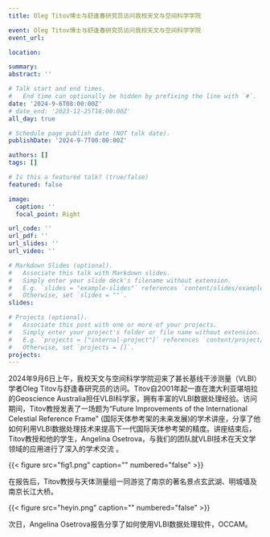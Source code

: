 ```yaml
---
title: Oleg Titov博士与舒逢春研究员访问我校天文与空间科学学院

event: Oleg Titov博士与舒逢春研究员访问我校天文与空间科学学院
event_url: 

location: 

summary: 
abstract: ''

# Talk start and end times.
#   End time can optionally be hidden by prefixing the line with `#`.
date: '2024-9-6T08:00:00Z'
# date_end: '2023-12-25T18:00:00Z'
all_day: true

# Schedule page publish date (NOT talk date).
publishDate: '2024-9-7T00:00:00Z'

authors: []
tags: []

# Is this a featured talk? (true/false)
featured: false

image:
  caption: ''
  focal_point: Right

url_code: ''
url_pdf: ''
url_slides: ''
url_video: ''

# Markdown Slides (optional).
#   Associate this talk with Markdown slides.
#   Simply enter your slide deck's filename without extension.
#   E.g. `slides = "example-slides"` references `content/slides/example-slides.md`.
#   Otherwise, set `slides = ""`.
slides:

# Projects (optional).
#   Associate this post with one or more of your projects.
#   Simply enter your project's folder or file name without extension.
#   E.g. `projects = ["internal-project"]` references `content/project/deep-learning/index.md`.
#   Otherwise, set `projects = []`.
projects:
---
```


<!-- Slides can be added in a few ways:

- **Create** slides using Wowchemy's [_Slides_](https://docs.hugoblox.com/managing-content/#create-slides) feature and link using `slides` parameter in the front matter of the talk file
- **Upload** an existing slide deck to `static/` and link using `url_slides` parameter in the front matter of the talk file
- **Embed** your slides (e.g. Google Slides) or presentation video on this page using [shortcodes](https://docs.hugoblox.com/writing-markdown-latex/).

Further event details, including page elements such as image galleries, can be added to the body of this page. -->

2024年9月6日上午，我校天文与空间科学学院迎来了甚长基线干涉测量（VLBI）学者Oleg Titov与舒逢春研究员的访问。Titov自2001年起一直在澳大利亚堪培拉的Geoscience Australia担任VLBI科学家，拥有丰富的VLBI数据处理经验。访问期间，Titov教授发表了一场题为“Future Improvements of the International Celestial Reference Frame" (国际天体参考架的未来发展)的学术讲座，分享了他如何利用VLBI数据处理技术来提高下一代国际天体参考架的精度。讲座结束后，Titov教授和他的学生，Angelina Osetrova，与我们的团队就VLBI技术在天文学领域的应用进行了深入的学术交流 。

{{< figure src="fig1.png" caption="" numbered="false" >}}

在报告后，Titov教授与天体测量组一同游览了南京的著名景点玄武湖、明城墙及南京长江大桥。

{{< figure src="heyin.png" caption="" numbered="false" >}}

次日，Angelina Osetrova报告分享了如何使用VLBI数据处理软件，OCCAM。